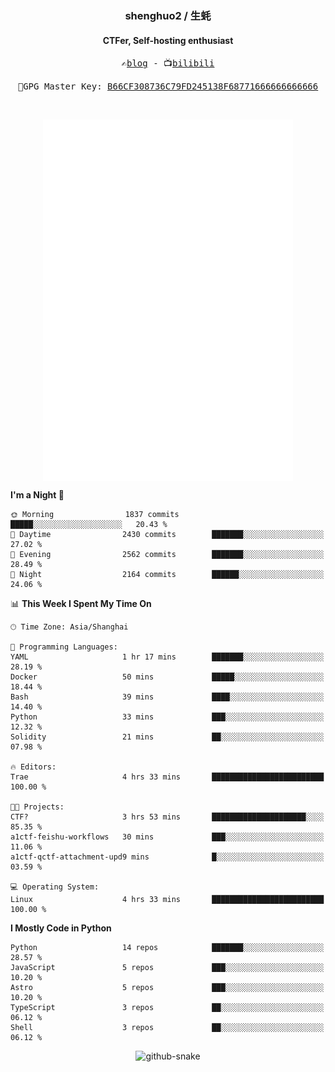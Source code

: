 <h3 align="center"> shenghuo2 / 生蚝 </h3>
<h4 align="center" >CTFer, Self-hosting enthusiast</h3>


<p align="center">
  <samp>
    ✍️<a href="https://blog.shenghuo2.top/">blog</a> -
    📺<a href="https://space.bilibili.com/85894935">bilibili</a>
  </samp>
</p>
<p align="center">
  <samp>
     🔐GPG Master Key: <a align="center" href="https://github.com/shenghuo2.gpg">B66CF308736C79FD245138F68771666666666666</a>
  </samp>
</p>
<br>
<p align="center">
  <a href="https://github.com/shenghuo2">
    <img width="400" align="top" src="https://github.com/shenghuo2/shenghuo2/blob/main/metrics.left.svg" />
  </a>
  <a href="https://github.com/shenghuo2">
    <img width="400" align="top" src="https://github.com/shenghuo2/shenghuo2/blob/main/metrics.right.svg" />
  </a>
</p>


<!--START_SECTION:waka-->
**I'm a Night 🦉** 

```text
🌞 Morning                1837 commits        █████░░░░░░░░░░░░░░░░░░░░   20.43 % 
🌆 Daytime                2430 commits        ███████░░░░░░░░░░░░░░░░░░   27.02 % 
🌃 Evening                2562 commits        ███████░░░░░░░░░░░░░░░░░░   28.49 % 
🌙 Night                  2164 commits        ██████░░░░░░░░░░░░░░░░░░░   24.06 % 
```


📊 **This Week I Spent My Time On** 

```text
🕑︎ Time Zone: Asia/Shanghai

💬 Programming Languages: 
YAML                     1 hr 17 mins        ███████░░░░░░░░░░░░░░░░░░   28.19 % 
Docker                   50 mins             █████░░░░░░░░░░░░░░░░░░░░   18.44 % 
Bash                     39 mins             ████░░░░░░░░░░░░░░░░░░░░░   14.40 % 
Python                   33 mins             ███░░░░░░░░░░░░░░░░░░░░░░   12.32 % 
Solidity                 21 mins             ██░░░░░░░░░░░░░░░░░░░░░░░   07.98 % 

🔥 Editors: 
Trae                     4 hrs 33 mins       █████████████████████████   100.00 % 

🐱‍💻 Projects: 
CTF?                     3 hrs 53 mins       █████████████████████░░░░   85.35 % 
a1ctf-feishu-workflows   30 mins             ███░░░░░░░░░░░░░░░░░░░░░░   11.06 % 
a1ctf-qctf-attachment-upd9 mins              █░░░░░░░░░░░░░░░░░░░░░░░░   03.59 % 

💻 Operating System: 
Linux                    4 hrs 33 mins       █████████████████████████   100.00 % 
```

**I Mostly Code in Python** 

```text
Python                   14 repos            ███████░░░░░░░░░░░░░░░░░░   28.57 % 
JavaScript               5 repos             ███░░░░░░░░░░░░░░░░░░░░░░   10.20 % 
Astro                    5 repos             ███░░░░░░░░░░░░░░░░░░░░░░   10.20 % 
TypeScript               3 repos             ██░░░░░░░░░░░░░░░░░░░░░░░   06.12 % 
Shell                    3 repos             ██░░░░░░░░░░░░░░░░░░░░░░░   06.12 % 
```




<!--END_SECTION:waka-->


<div align="center">
  <picture>
    <source media="(prefers-color-scheme: dark)" srcset="https://gist.githubusercontent.com/shenghuo2/bfce20b14ab0484cef03bae6e60e0b3a/raw/github-snake-dark.svg" />
    <source media="(prefers-color-scheme: light)" srcset="https://gist.githubusercontent.com/shenghuo2/bfce20b14ab0484cef03bae6e60e0b3a/raw/github-snake.svg" />
    <img alt="github-snake" src="https://gist.githubusercontent.com/shenghuo2/bfce20b14ab0484cef03bae6e60e0b3a/raw/github-snake.svg" />
  </picture>
</div>

<!--
**shenghuo2/shenghuo2** is a ✨ _special_ ✨ repository because its `README.md` (this file) appears on your GitHub profile.

Here are some ideas to get you started:

- 🔭 I’m currently working on ...
- 🌱 I’m currently learning ...
- 👯 I’m looking to collaborate on ...
- 🤔 I’m looking for help with ...
- 💬 Ask me about ...
- 📫 How to reach me: ...
- 😄 Pronouns: ...
- ⚡ Fun fact: ...
-->
